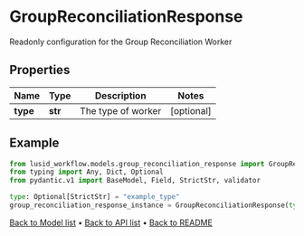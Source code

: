 # GroupReconciliationResponse

Readonly configuration for the Group Reconciliation Worker
## Properties
Name | Type | Description | Notes
------------ | ------------- | ------------- | -------------
**type** | **str** | The type of worker | [optional] 
## Example

```python
from lusid_workflow.models.group_reconciliation_response import GroupReconciliationResponse
from typing import Any, Dict, Optional
from pydantic.v1 import BaseModel, Field, StrictStr, validator

type: Optional[StrictStr] = "example_type"
group_reconciliation_response_instance = GroupReconciliationResponse(type=type)

```

[Back to Model list](../README.md#documentation-for-models) &#8226; [Back to API list](../README.md#documentation-for-api-endpoints) &#8226; [Back to README](../README.md)

